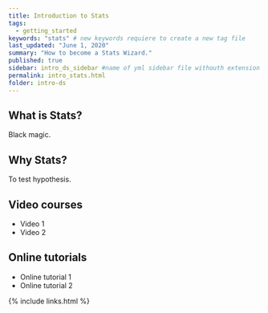 ```yaml
---
title: Introduction to Stats
tags:
  - getting_started
keywords: "stats" # new keywords requiere to create a new tag file
last_updated: "June 1, 2020"
summary: "How to become a Stats Wizard."
published: true
sidebar: intro_ds_sidebar #name of yml sidebar file withouth extension
permalink: intro_stats.html
folder: intro-ds
---
```


## What is Stats?

Black magic.

## Why Stats?

To test hypothesis.

## Video courses

* Video 1
* Video 2

## Online tutorials

* Online tutorial 1
* Online tutorial 2

{% include links.html %}
